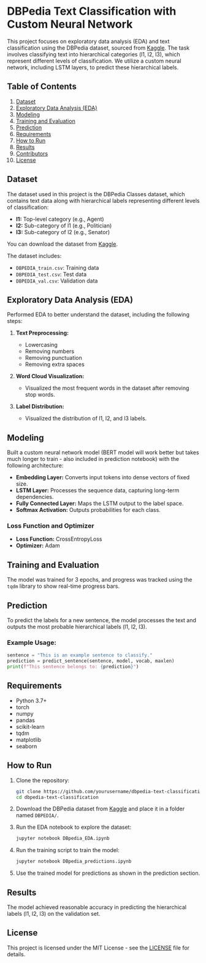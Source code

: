 # DBPedia Text Classification with Custom Neural Network

This project focuses on exploratory data analysis (EDA) and text classification using the DBPedia dataset, sourced from [Kaggle](https://www.kaggle.com/datasets/danofer/dbpedia-classes). The task involves classifying text into hierarchical categories (l1, l2, l3), which represent different levels of classification. We utilize a custom neural network, including LSTM layers, to predict these hierarchical labels.

## Table of Contents

1. [Dataset](#dataset)
2. [Exploratory Data Analysis (EDA)](#exploratory-data-analysis-eda)
3. [Modeling](#modeling)
4. [Training and Evaluation](#training-and-evaluation)
5. [Prediction](#prediction)
6. [Requirements](#requirements)
7. [How to Run](#how-to-run)
8. [Results](#results)
9. [Contributors](#contributors)
10. [License](#license)

## Dataset

The dataset used in this project is the DBPedia Classes dataset, which contains text data along with hierarchical labels representing different levels of classification:

- **l1:** Top-level category (e.g., Agent)
- **l2:** Sub-category of l1 (e.g., Politician)
- **l3:** Sub-category of l2 (e.g., Senator)

You can download the dataset from [Kaggle](https://www.kaggle.com/datasets/danofer/dbpedia-classes).

The dataset includes:
- `DBPEDIA_train.csv`: Training data
- `DBPEDIA_test.csv`: Test data
- `DBPEDIA_val.csv`: Validation data

## Exploratory Data Analysis (EDA)

Performed EDA to better understand the dataset, including the following steps:

1. **Text Preprocessing:**
   - Lowercasing
   - Removing numbers
   - Removing punctuation
   - Removing extra spaces

2. **Word Cloud Visualization:**
   - Visualized the most frequent words in the dataset after removing stop words.

3. **Label Distribution:**
   - Visualized the distribution of l1, l2, and l3 labels.

## Modeling

Built a custom neural network model (BERT model will work better but takes much longer to train - also included in prediction notebook) with the following architecture:

- **Embedding Layer:** Converts input tokens into dense vectors of fixed size.
- **LSTM Layer:** Processes the sequence data, capturing long-term dependencies.
- **Fully Connected Layer:** Maps the LSTM output to the label space.
- **Softmax Activation:** Outputs probabilities for each class.

### Loss Function and Optimizer
- **Loss Function:** CrossEntropyLoss
- **Optimizer:** Adam

## Training and Evaluation

The model was trained for 3 epochs, and progress was tracked using the `tqdm` library to show real-time progress bars.


## Prediction

To predict the labels for a new sentence, the model processes the text and outputs the most probable hierarchical labels (l1, l2, l3).

### Example Usage:
```python
sentence = "This is an example sentence to classify."
prediction = predict_sentence(sentence, model, vocab, maxlen)
print(f"This sentence belongs to: {prediction}")
```

## Requirements

- Python 3.7+
- torch
- numpy
- pandas
- scikit-learn
- tqdm
- matplotlib
- seaborn

## How to Run

1. Clone the repository:
   ```bash
   git clone https://github.com/yourusername/dbpedia-text-classification.git
   cd dbpedia-text-classification
   ```

2. Download the DBPedia dataset from [Kaggle](https://www.kaggle.com/datasets/danofer/dbpedia-classes) and place it in a folder named `DBPEDIA/`.

3. Run the EDA notebook to explore the dataset:
   ```bash
   jupyter notebook DBpedia_EDA.ipynb
   ```

4. Run the training script to train the model:
   ```bash
   jupyter notebook DBpedia_predictions.ipynb
   ```

5. Use the trained model for predictions as shown in the prediction section.

## Results

The model achieved reasonable accuracy in predicting the hierarchical labels (l1, l2, l3) on the validation set. 

## License

This project is licensed under the MIT License - see the [LICENSE](LICENSE) file for details.
